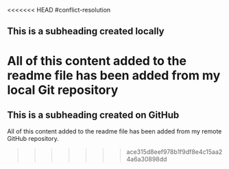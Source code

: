 <<<<<<< HEAD
#conflict-resolution

## This is a subheading created locally

All of this content added to the readme file has been added from my local Git repository
=======
## This is a subheading created on GitHub

All of this content added to the readme file has been added from my remote GitHub repository.
>>>>>>> ace315d8eef978b1f9df8e4c15aa24a6a30898dd
